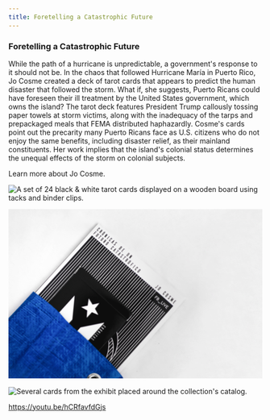 ```yaml
---
title: Foretelling a Catastrophic Future
---
```


### Foretelling a Catastrophic Future

While the path of a hurricane is unpredictable, a government's response to it should not be. In the chaos that followed Hurricane María in Puerto Rico, Jo Cosme created a deck of tarot cards that appears to predict the human disaster that followed the storm. What if, she suggests, Puerto Ricans could have foreseen their ill treatment by the United States government, which owns the island? The tarot deck features President Trump callously tossing paper towels at storm victims, along with the inadequacy of the tarps and prepackaged meals that FEMA distributed haphazardly.  Cosme's cards point out the precarity many Puerto Ricans face as U.S. citizens who do not enjoy the same benefits, including disaster relief, as their mainland constituents. Her work implies that the island's colonial status determines the unequal effects of the storm on colonial subjects.

Learn more about Jo Cosme.

![A set of 24 black & white tarot cards displayed on a wooden board using tacks and binder clips.](assets/images/cosme-j_2017_futuro-catastrofico_01.jpg)

![A catalog of Jo Cosme's exhibition is shown in the picture covered by a partially visible royal blue cloth. The pamphlet has a black and white Puerto Rican flag on its cover.](assets/images/cosme-j_2017_futuro-catastrofico_02.jpg)

![Several cards from the exhibit placed around the collection's catalog.](assets/images/cosme-j_2017_futuro-catastrofico_03.jpg)

https://youtu.be/hCRfavfdGjs
